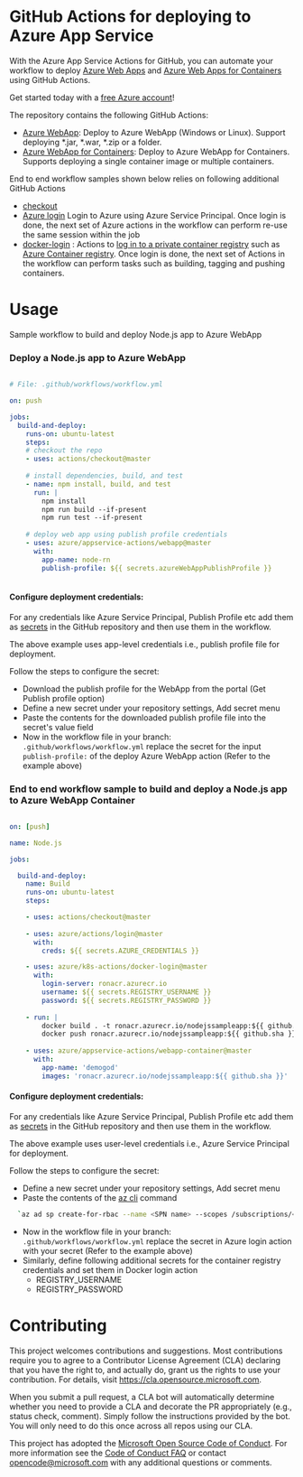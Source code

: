 # GitHub Actions for deploying to Azure App Service

With the Azure App Service Actions for GitHub, you can automate your workflow to deploy [Azure Web Apps](https://azure.microsoft.com/en-us/services/app-service/web/) and [Azure Web Apps for Containers](https://azure.microsoft.com/en-us/services/app-service/containers/) using GitHub Actions.

Get started today with a [free Azure account](https://azure.com/free/open-source)!

The repository contains the following GitHub Actions:
* [Azure WebApp](https://github.com/Azure/appservice-actions/blob/master/webapp/action.yml): Deploy to Azure WebApp (Windows or Linux). Support deploying *.jar, *.war, *.zip or a folder.
* [Azure WebApp for Containers](https://github.com/Azure/appservice-actions/blob/master/webapp-container/action.yml): Deploy to Azure WebApp for Containers. Supports deploying a single container image or multiple containers.

End to end workflow samples shown below relies on following additional GitHub Actions

* [checkout](https://https://github.com/actions/checkout/blob/master/action.yml) 
* [Azure login](https://github.com/Azure/actions/blob/master/login/action.yml) Login to Azure using Azure Service Principal. Once login is done, the next set of Azure actions in the workflow can perform re-use the same session within the job
* [docker-login](https://github.com/Azure/container-actions/tree/master/docker-login) : Actions to [log in to a private container registry](https://docs.docker.com/engine/reference/commandline/login/) such as [Azure Container registry](https://azure.microsoft.com/en-us/services/container-registry/). Once login is done, the next set of Actions in the workflow can perform tasks such as building, tagging and pushing containers.


# Usage

Sample workflow to build and deploy Node.js app to Azure WebApp

### Deploy a Node.js app to Azure WebApp

```yaml

# File: .github/workflows/workflow.yml

on: push

jobs:
  build-and-deploy:
    runs-on: ubuntu-latest
    steps:
    # checkout the repo
    - uses: actions/checkout@master
    
    # install dependencies, build, and test
    - name: npm install, build, and test
      run: |
        npm install
        npm run build --if-present
        npm run test --if-present
        
    # deploy web app using publish profile credentials
    - uses: azure/appservice-actions/webapp@master
      with: 
        app-name: node-rn
        publish-profile: ${{ secrets.azureWebAppPublishProfile }}
        

```

#### Configure deployment credentials:

For any credentials like Azure Service Principal, Publish Profile etc add them as [secrets](https://developer.github.com/actions/managing-workflows/storing-secrets/) in the GitHub repository and then use them in the workflow.

The above example uses app-level credentials i.e., publish profile file for deployment. 

Follow the steps to configure the secret:
  * Download the publish profile for the WebApp from the portal (Get Publish profile option)
  * Define a new secret under your repository settings, Add secret menu
  * Paste the contents for the downloaded publish profile file into the secret's value field
  * Now in the workflow file in your branch: `.github/workflows/workflow.yml` replace the secret for the input `publish-profile:` of the deploy Azure WebApp action (Refer to the example above)
    

### End to end workflow sample to build and deploy a Node.js app to Azure WebApp Container

```yaml

on: [push]

name: Node.js

jobs:

  build-and-deploy:
    name: Build
    runs-on: ubuntu-latest
    steps:

    - uses: actions/checkout@master
    
    - uses: azure/actions/login@master
      with:
        creds: ${{ secrets.AZURE_CREDENTIALS }}

    - uses: azure/k8s-actions/docker-login@master
      with:
        login-server: ronacr.azurecr.io
        username: ${{ secrets.REGISTRY_USERNAME }}
        password: ${{ secrets.REGISTRY_PASSWORD }}
    
    - run: |
        docker build . -t ronacr.azurecr.io/nodejssampleapp:${{ github.sha }}
        docker push ronacr.azurecr.io/nodejssampleapp:${{ github.sha }} 
      
    - uses: azure/appservice-actions/webapp-container@master
      with:
        app-name: 'demogod'
        images: 'ronacr.azurecr.io/nodejssampleapp:${{ github.sha }}'


```

#### Configure deployment credentials:

For any credentials like Azure Service Principal, Publish Profile etc add them as [secrets](https://developer.github.com/actions/managing-workflows/storing-secrets/) in the GitHub repository and then use them in the workflow.

The above example uses user-level credentials i.e., Azure Service Principal for deployment. 

Follow the steps to configure the secret:
  * Define a new secret under your repository settings, Add secret menu
  * Paste the contents of the [az cli](https://docs.microsoft.com/en-us/cli/azure/?view=azure-cli-latest) command 
```bash  
  `az ad sp create-for-rbac --name <SPN name> --scopes /subscriptions/<subscription-id>/resourceGroups/<resource-group> --role contributor --sdk- auth` as value of secret variable, for example 'AZURE_CREDENTIALS'
```
  * Now in the workflow file in your branch: `.github/workflows/workflow.yml` replace the secret in Azure login action with your secret (Refer to the example above)
  * Similarly, define following additional secrets for the container registry credentials and set them in Docker login action
      * REGISTRY_USERNAME
      * REGISTRY_PASSWORD


# Contributing

This project welcomes contributions and suggestions.  Most contributions require you to agree to a
Contributor License Agreement (CLA) declaring that you have the right to, and actually do, grant us
the rights to use your contribution. For details, visit https://cla.opensource.microsoft.com.

When you submit a pull request, a CLA bot will automatically determine whether you need to provide
a CLA and decorate the PR appropriately (e.g., status check, comment). Simply follow the instructions
provided by the bot. You will only need to do this once across all repos using our CLA.

This project has adopted the [Microsoft Open Source Code of Conduct](https://opensource.microsoft.com/codeofconduct/).
For more information see the [Code of Conduct FAQ](https://opensource.microsoft.com/codeofconduct/faq/) or
contact [opencode@microsoft.com](mailto:opencode@microsoft.com) with any additional questions or comments.
